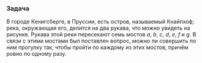 ### Задача
В городе Кенигсберге, в Пруссии, есть остров, называемый Кнайпхоф; река, окружающая его, делится на два рукава, что можно увидеть на
рисунке. Рукава этой реки пересекают семь мостов $a$, $b$, $c$, $d$, $e$, $f$ и $g$. В связи с этими мостами был поставлен вопрос, можно ли совершить по ним прогулку так, чтобы пройти по каждому из этих мостов, причём ровно по одному разу.